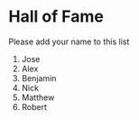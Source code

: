 # Hall of Fame
Please add your name to this list

1. Jose
2. Alex
3. Benjamin
4. Nick
5. Matthew
6. Robert

